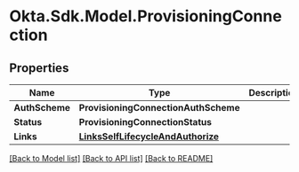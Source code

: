 # Okta.Sdk.Model.ProvisioningConnection

## Properties

Name | Type | Description | Notes
------------ | ------------- | ------------- | -------------
**AuthScheme** | **ProvisioningConnectionAuthScheme** |  | 
**Status** | **ProvisioningConnectionStatus** |  | 
**Links** | [**LinksSelfLifecycleAndAuthorize**](LinksSelfLifecycleAndAuthorize.md) |  | [optional] 

[[Back to Model list]](../README.md#documentation-for-models) [[Back to API list]](../README.md#documentation-for-api-endpoints) [[Back to README]](../README.md)

